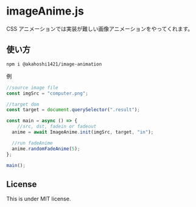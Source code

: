 # imageAnime.js

CSS アニメーションでは実装が難しい画像アニメーションをやってくれます。

## 使い方

```
npm i @akahoshi1421/image-animation
```

例

```.js
//source image file
const imgSrc = "computer.png";

//target dom
const target = document.querySelector(".result");

const main = async () => {
    //src, dst, fadein or fadeout
  anime = await ImageAnime.init(imgSrc, target, "in");

  //run fadeAnime
  anime.randomFadeAnime(5);
};

main();
```

## License

This is under MIT license.

